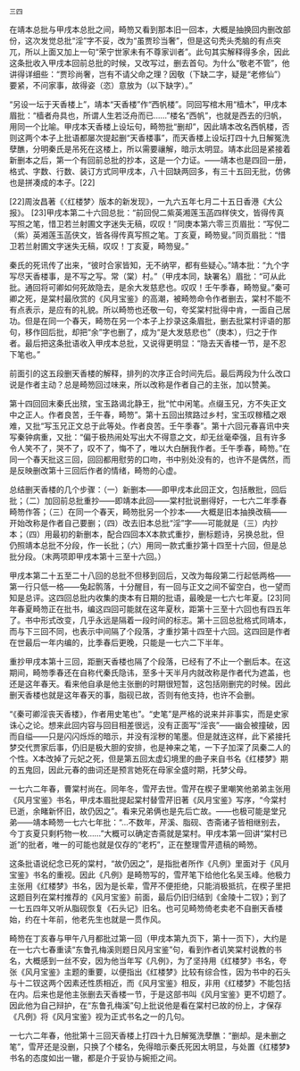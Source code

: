     三四 

   在靖本总批与甲戌本总批之间，畸笏又看到那本旧一回本，大概是抽换回内删改部份，这次发觉总批“淫”字不妥，改为“虽贾珍当奢”，但是这句秃头秃脑的有点突兀，所以上面又加上一句“荣宁世家未有不尊家训者”。此句其实解释得多余，因此这条批收入甲戌本回前总批的时候，又改写过，删去首句。为什么“敬老不管”，他讲得详细些：“贾珍尚奢，岂有不请父命之理？因敬（下缺二字，疑是“老修仙”）要紧，不问家事，故得姿（恣）意放为（以下缺字）。”

   “另设一坛于天香楼上”，靖本“天香楼”作“西帆楼”。同回写棺木用“樯木”，甲戌本眉批：“樯者舟具也，所谓人生若泛舟而已……”楼名“西帆”，也就是西去的归帆，用同一个比喻。甲戌本天香楼上设坛句，畸笏批“删却”，因此靖本改名西帆楼，否则这两个本子上批语都屡次提起删“天香楼事”，而天香楼上设坛打四十九日解冤洗孽醮，分明秦氏是吊死在这楼上，所以需要禳解，暗示太明显。靖本此回是紧接着新删本之后，第一个有回前总批的抄本，这是一个力证。——靖本也是四回一册，格式、字数、行数、装订方式同甲戌本，八十回缺两回多，有三十五回无批，仿佛也是拼凑成的本子。[22]

   [22]周汝昌著《〈红楼梦〉版本的新发现》，一九六五年七月二十五日香港《大公报》。 [23]甲戌本第二十六回总批：“前回倪二紫英湘莲玉菡四样侠文，皆得传真写照之笔，惜卫若兰射圃文字迷失无稿，叹叹！”同庚本第六零三页眉批：“写倪二（紫）英湘莲玉菡侠文，皆各得传真写照之笔。丁亥夏，畸笏叟。”同页眉批：“惜卫若兰射圃文字迷失无稿，叹叹！丁亥夏，畸笏叟。”

   秦氏的死讯传了出来，“彼时合家皆知，无不纳罕，都有些疑心。”靖本批：“九个字写尽天香楼事，是不写之写。常（棠）村。”（甲戌本同，缺署名）眉批：“可从此批。通回将可卿如何死故隐去，是余大发慈悲也。叹叹！壬午季春，畸笏叟。”秦可卿之死，是棠村最欣赏的《风月宝鉴》的高潮，被畸笏命令作者删去，棠村不能不有点表示，是应有的礼貌。所以畸笏也还敬一句，夸奖棠村批得中肯，一面自己居功。但是在同一个春天，畸笏在另一个本子上抄录这条眉批，删去批棠村评语的那句，移作回后批，却把“余”字也删了，成为“是大发慈悲也”（庚本），归之于作者。最后把这条批语收入甲戌本总批，又说得更明显：“隐去天香楼一节，是不忍下笔也。”

   前面引的这五段删天香楼的解释，排列的次序正合时间先后。最后两段为什么改口说是作者主动？总是畸笏回过味来，所以改称是作者自己的主张，加以赞美。

   第十四回回末秦氏出殡，宝玉路谒北静王，批“忙中闲笔。点缀玉兄，方不失正文中之正人。作者良苦，壬午春，畸笏”。第十五回出殡路过乡村，宝玉叹稼穑之艰难，又批“写玉兄正文总于此等处。作者良苦。壬午季春”。第十六回元春喜讯中夹写秦钟病重，又批：“偏于极热闹处写出大不得意之文，却无丝毫牵强，且有许多令人笑不了，哭不了，叹不了，悔不了，唯以大白酬我作者。壬午季春，畸笏。”在同一个春天批这三回，回回都用慰劳的口吻，书中别处没有的，也许不是偶然，而是反映删改第十三回后作者的情绪，畸笏的心虚。

   总结删天香楼的几个步骤：（一）新删本——即甲戌本此回正文，包括散批，回后批；（二）加回前总批重抄——即靖本此回——棠村批说删得好，一七六二年季春畸笏作答；（三）在同一个春天，畸笏批另一个抄本——大概是旧本抽换改稿——开始改称是作者自己要删；（四）改去旧本总批“淫”字——可能就是（三）内抄本；（四）用最初的新删本，配合四回本X本款式重抄，删标题诗，另换总批，但仍照靖本总批不分段，作一长批；（六）用同一款式重抄第十四至十六回，但是总批分段。（末两项即甲戌本第十三至十六回。）

   甲戌本第二十五至二十八回的总批不但移到回后，又改为每段第二行起低两格——第一行只低一格——兔起鹘落，十分醒目，有一回与正文之间不留空白，也一望而知是总评。这四回总批内收集的庚本有日期的批语，最晚是一七六七年夏。[23]同年春夏畸笏正在批书，编这四回可能就在这年夏秋，距第十三至十六回也有四五年了。书中形式改变，几乎永远是隔着一段时间的标志。第十三回总批格式同靖本，而与下三回不同，也表示中间隔了个段落，才重抄第十四至十六回。这四回是作者在世最后一年内编的，比季春后更晚，只能是一七六二下半年。

   重抄甲戌本第十三回，距删天香楼也隔了个段落，已经有了不止一个删后本。在这期间，畸笏季春还在自称代秦氏隐讳，至多十天半月内就改称是作者代为遮盖，也还是这年春天。看来他自承是他主张删的时期很短暂，这包括刚删完的时候。因此删天香楼也就是这年春天的事，脂砚已故，否则有他支持，也许不会删。

   “《秦可卿淫丧天香楼》，作者用史笔也”。“史笔”是严格的说来并非事实，而是史家诛心之论。想来此回内容与回目相差很远，没有正面写“淫丧”——幽会被撞破，因而自缢——只是闪闪烁烁的暗示，并没有淫秽的笔墨。但是就连这样，此下紧接托梦交代贾家后事，仍旧是极大胆的安排，也是神来之笔，一下子加深了凤秦二人的个性。X本改掉了元妃之死，但是第五回太虚幻境里的曲子来自书名《红楼梦》期的五鬼回，因此元春的曲词还是预言她死在母家全盛时期，托梦父母。

   一七六二年春，曹棠村尚在。同年冬，雪芹去世。雪芹在楔子里嘲笑他弟弟主张用《风月宝鉴》书名，甲戌本眉批提起棠村替雪芹旧著《风月宝鉴》写序，“今棠村已逝，余睹新怀旧，故仍因之”。看来兄弟俩也是先后亡故。——也极可能是堂兄弟——靖本畸笏一七六七年批：“…不数年，芹溪、脂砚、杏斋诸子皆相继别去，今丁亥夏只剩朽物一枚……”大概可以确定杏斋就是棠村。甲戌本第一回讲“棠村已逝”的批者，唯一的可能也就是仅存的“老朽”，正在整理雪芹遗稿的畸笏。

   这条批语说纪念已死的棠村，“故仍因之”，是指批者所作《凡例》里面对于《风月宝鉴》书名的重视。因此《凡例》是畸笏写的，雪芹笔下给他化名吴玉峰。他极力主张用《红楼梦》书名，因为是长辈，雪芹不便拒绝，只能消极抵抗，在楔子里把这题目列在棠村推荐的《风月宝鉴》前面，最后仍旧归结到《金陵十二钗》；到了一七五四年又听从脂砚恢复《石头记》旧名。也可见畸笏倚老卖老不自删天香楼始，约在十年前，他老先生也就是一贯作风。

   畸笏在丁亥春与甲午八月都批过第一回（甲戌本第九页下，第十一页下），大约是在一七六七春重读“东鲁孔梅溪则题日风月宝鉴”句，看到作者讥笑棠村说教的书名，大概感到一丝不安，因为他当年写《凡例》，为了坚持用《红楼梦》书名，夸张《风月宝鉴》主题的重要，以便指出《红楼梦》比较有综合性，因为书中的石头与十二钗这两个因素还性质相近，而《风月宝鉴》相反，非用《红楼梦》不能包括在内。后来也是他主张删去天香楼一节，于是这部书叫《风月宝鉴》更不切题了。因此他为自己辩护，在“东鲁孔梅溪”句上批说他是看在棠村已故的份上，才保存《凡例》将《风月宝鉴》视为正式书名之一的几句。

   一七六二年春，他批第十三回天香楼上打四十九日解冤洗孽醮：“删却。是未删之笔”，雪芹还是没删，只换了个楼名，免得暗示秦氏死因太明显，与处置《红楼梦》书名的态度如出一辙，都是介于妥协与婉拒之间。

